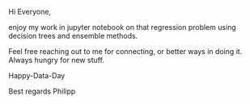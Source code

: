 Hi Everyone,

enjoy my work in jupyter notebook on that regression problem using decision trees and ensemble methods.

Feel free reaching out to me for connecting, or better ways in doing it. Always hungry for new stuff.

Happy-Data-Day

Best regards
Philipp
